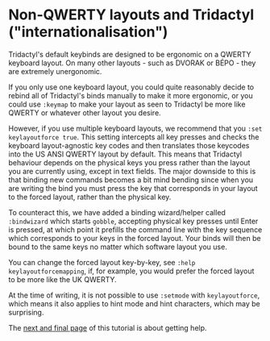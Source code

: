# Non-QWERTY layouts and Tridactyl ("internationalisation")

Tridactyl's default keybinds are designed to be ergonomic on a QWERTY keyboard layout. On many other layouts - such as DVORAK or BÉPO - they are extremely unergonomic.

If you only use one keyboard layout, you could quite reasonably decide to rebind all of Tridactyl's binds manually to make it more ergonomic, or you could use `:keymap` to make your layout as seen to Tridactyl be more like QWERTY or whatever other layout you desire.

However, if you use multiple keyboard layouts, we recommend that you `:set keylayoutforce true`. This setting intercepts all key presses and checks the keyboard layout-agnostic key codes and then translates those keycodes into the US ANSI QWERTY layout by default. This means that Tridactyl behaviour depends on the physical keys you press rather than the layout you are currently using, except in text fields. The major downside to this is that binding new commands becomes a bit mind bending since when you are writing the bind you must press the key that corresponds in your layout to the forced layout, rather than the physical key.

To counteract this, we have added a binding wizard/helper called `:bindwizard` which starts `gobble`, accepting physical key presses until Enter is pressed, at which point it prefills the command line with the key sequence which corresponds to your keys in the forced layout. Your binds will then be bound to the same keys no matter which software layout you use.

You can change the forced layout key-by-key, see `:help keylayoutforcemapping`, if, for example, you would prefer the forced layout to be more like the UK QWERTY.

At the time of writing, it is not possible to use `:setmode` with `keylayoutforce`, which means it also applies to hint mode and hint characters, which may be surprising.

The [next and final page](./9-help.md) of this tutorial is about getting help. <a href='./8-marks.md' rel="prev"></a>
